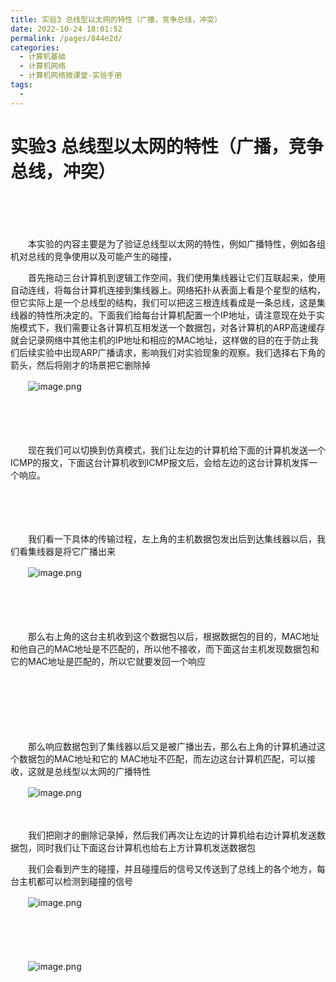 ```yaml
---
title: 实验3 总线型以太网的特性（广播，竞争总线，冲突）
date: 2022-10-24 18:01:52
permalink: /pages/844e2d/
categories:
  - 计算机基础
  - 计算机网络
  - 计算机网络微课堂-实验手册
tags:
  - 
---
```

# 实验3 总线型以太网的特性（广播，竞争总线，冲突）

　　‍

　　‍

　　本实验的内容主要是为了验证总线型以太网的特性，例如广播特性，例如各组机对总线的竞争使用以及可能产生的碰撞，

　　首先拖动三台计算机到逻辑工作空间，我们使用集线器让它们互联起来，使用自动连线，将每台计算机连接到集线器上。网络拓扑从表面上看是个星型的结构，但它实际上是一个总线型的结构，我们可以把这三根连线看成是一条总线，这是集线器的特性所决定的。下面我们给每台计算机配置一个IP地址，请注意现在处于实施模式下，我们需要让各计算机互相发送一个数据包，对各计算机的ARP高速缓存就会记录网络中其他主机的IP地址和相应的MAC地址，这样做的目的在于防止我们后续实验中出现ARP广播请求，影响我们对实验现象的观察。我们选择右下角的箭头，然后将刚才的场景把它删除掉

　　![image.png](https://image.peterjxl.com/blog/image-20211227204127-5pyu2rq.png)

　　‍

　　‍

　　现在我们可以切换到仿真模式，我们让左边的计算机给下面的计算机发送一个ICMP的报文，下面这台计算机收到ICMP报文后，会给左边的这台计算机发挥一个响应。

　　‍

　　‍

　　我们看一下具体的传输过程，左上角的主机数据包发出后到达集线器以后，我们看集线器是将它广播出来

　　![image.png](https://image.peterjxl.com/blog/image-20211227204257-red98z9.png)

　　‍

　　‍

　　那么右上角的这台主机收到这个数据包以后，根据数据包的目的，MAC地址和他自己的MAC地址是不匹配的，所以他不接收，而下面这台主机发现数据包和它的MAC地址是匹配的，所以它就要发回一个响应

　　‍

　　‍

　　‍

　　那么响应数据包到了集线器以后又是被广播出去，那么右上角的计算机通过这个数据包的MAC地址和它的 MAC地址不匹配，而左边这台计算机匹配，可以接收，这就是总线型以太网的广播特性

　　![image.png](https://image.peterjxl.com/blog/image-20211227204321-1jiyr5o.png)

　　‍

　　我们把刚才的删除记录掉，然后我们再次让左边的计算机给右边计算机发送数据包，同时我们让下面这台计算机也给右上方计算机发送数据包

　　我们会看到产生的碰撞，并且碰撞后的信号又传送到了总线上的各个地方，每台主机都可以检测到碰撞的信号

　　![image.png](https://image.peterjxl.com/blog/image-20211227204503-7je24ih.png)

　　‍

　　‍

　　![image.png](https://image.peterjxl.com/blog/image-20211227204512-lfpsxdw.png)
